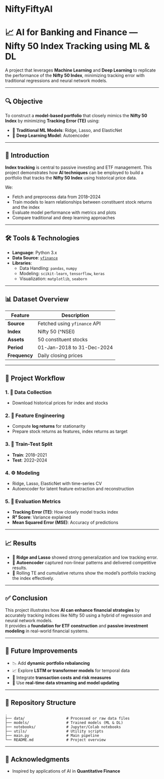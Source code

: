 # NiftyFiftyAI

# 📈 AI for Banking and Finance — Nifty 50 Index Tracking using ML & DL

A project that leverages **Machine Learning** and **Deep Learning** to replicate the performance of the **Nifty 50 Index**, minimizing tracking error with traditional regressions and neural network models.

---

## 🔍 Objective

To construct a **model-based portfolio** that closely mimics the **Nifty 50 Index** by minimizing **Tracking Error (TE)** using:

- 🔹 **Traditional ML Models**: Ridge, Lasso, and ElasticNet
- 🔹 **Deep Learning Model**: Autoencoder

---

## 📘 Introduction

**Index tracking** is central to passive investing and ETF management. This project demonstrates how **AI techniques** can be employed to build a portfolio that tracks the **Nifty 50 Index** using historical price data.

We:
- Fetch and preprocess data from 2018–2024
- Train models to learn relationships between constituent stock returns and the index
- Evaluate model performance with metrics and plots
- Compare traditional and deep learning approaches

---

## 🛠️ Tools & Technologies

- **Language**: Python 3.x  
- **Data Source**: [`yfinance`](https://pypi.org/project/yfinance/)
- **Libraries**:
  - Data Handling: `pandas`, `numpy`
  - Modeling: `scikit-learn`, `tensorflow`, `keras`
  - Visualization: `matplotlib`, `seaborn`

---

## 📊 Dataset Overview

| Feature       | Description                           |
|--------------|---------------------------------------|
| **Source**    | Fetched using `yfinance` API          |
| **Index**     | Nifty 50 (^NSEI)                      |
| **Assets**    | 50 constituent stocks                 |
| **Period**    | 01-Jan-2018 to 31-Dec-2024            |
| **Frequency** | Daily closing prices                  |

---

## 🔁 Project Workflow

### 1. 🧠 Data Collection
- Download historical prices for index and stocks

### 2. 🔧 Feature Engineering
- Compute **log returns** for stationarity
- Prepare stock returns as features, index returns as target

### 3. 🧪 Train-Test Split
- **Train**: 2018–2021  
- **Test**: 2022–2024

### 4. ⚙️ Modeling
- Ridge, Lasso, ElasticNet with time-series CV
- Autoencoder for latent feature extraction and reconstruction

### 5. 📏 Evaluation Metrics
- **Tracking Error (TE)**: How closely model tracks index  
- **R² Score**: Variance explained  
- **Mean Squared Error (MSE)**: Accuracy of predictions

---

## 📈 Results

- 🔸 **Ridge and Lasso** showed strong generalization and low tracking error.
- 🔸 **Autoencoder** captured non-linear patterns and delivered competitive results.
- 🔸 Rolling TE and cumulative returns show the model’s portfolio tracking the index effectively.

---

## ✅ Conclusion

This project illustrates how **AI can enhance financial strategies** by accurately tracking indices like Nifty 50 using a hybrid of regression and neural network models.  
It provides a **foundation for ETF construction** and **passive investment modeling** in real-world financial systems.

---

## 🚀 Future Improvements

- 📉 Add **dynamic portfolio rebalancing**
- 📈 Explore **LSTM or transformer models** for temporal data
- 💸 Integrate **transaction costs and risk measures**
- 🔄 Use **real-time data streaming and model updating**

---

## 📂 Repository Structure

```
.
├── data/                   # Processed or raw data files
├── models/                 # Trained models (ML & DL)
├── notebooks/              # Jupyter/Colab notebooks
├── utils/                  # Utility scripts
├── main.py                 # Main pipeline
└── README.md               # Project overview
```

---

## 🙌 Acknowledgments
- Inspired by applications of AI in **Quantitative Finance**
